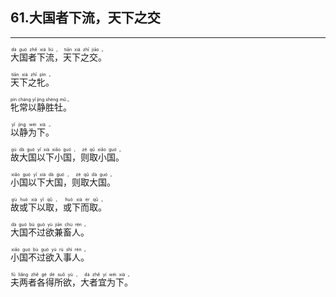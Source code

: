 ## 61.大国者下流，天下之交
---


<ruby><rb> 大国者下流，天下之交。 </rb> <rt> dà  guó  zhě  xià  liú ， tiān  xià  zhī  jiāo 。</rt>
</ruby>

<ruby><rb> 天下之牝。 </rb> <rt> tiān  xià  zhī  pìn 。</rt>
</ruby>

<ruby><rb> 牝常以静胜牡。 </rb> <rt> pìn  cháng  yǐ  jìng  shèng  mǔ 。</rt>
</ruby>

<ruby><rb> 以静为下。 </rb> <rt> yǐ  jìng  wéi  xià 。</rt>
</ruby>

<ruby><rb> 故大国以下小国，则取小国。 </rb> <rt> gù  dà  guó  yǐ  xià  xiǎo  guó ， zé  qǔ  xiǎo  guó 。</rt>
</ruby>

<ruby><rb> 小国以下大国，则取大国。 </rb> <rt> xiǎo  guó  yǐ  xià  dà  guó ， zé  qǔ  dà  guó 。</rt>
</ruby>

<ruby><rb> 故或下以取，或下而取。 </rb> <rt> gù  huò  xià  yǐ  qǔ ， huò  xià  ér  qǔ 。</rt>
</ruby>

<ruby><rb> 大国不过欲兼畜人。 </rb> <rt> dà  guó  bù  guò  yù  jiān  chù  rén 。</rt>
</ruby>

<ruby><rb> 小国不过欲入事人。 </rb> <rt> xiǎo  guó  bù  guò  yù  rù  shì  rén 。</rt>
</ruby>

<ruby><rb> 夫两者各得所欲，大者宜为下。 </rb> <rt> fū  liǎng  zhě  gè  dé  suǒ  yù ， dà  zhě  yí  wéi  xià 。</rt>
</ruby>

<ruby><rb>   </rb> <rt> </rt>
</ruby>


